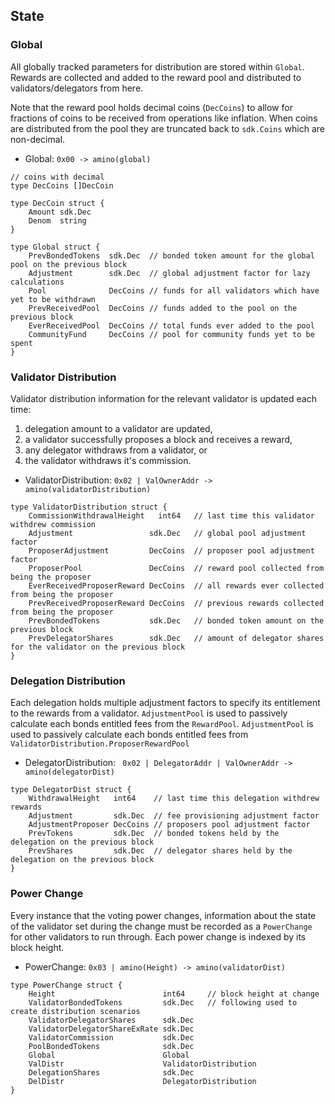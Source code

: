 ## State

### Global

All globally tracked parameters for distribution are stored within
`Global`. Rewards are collected and added to the reward pool and
distributed to validators/delegators from here. 

Note that the reward pool holds decimal coins (`DecCoins`) to allow 
for fractions of coins to be received from operations like inflation. 
When coins are distributed from the pool they are truncated back to 
`sdk.Coins` which are non-decimal. 

 - Global:  `0x00 -> amino(global)`

```golang
// coins with decimal 
type DecCoins []DecCoin

type DecCoin struct {
    Amount sdk.Dec
    Denom  string
}

type Global struct {
    PrevBondedTokens  sdk.Dec  // bonded token amount for the global pool on the previous block 
    Adjustment        sdk.Dec  // global adjustment factor for lazy calculations
    Pool              DecCoins // funds for all validators which have yet to be withdrawn
    PrevReceivedPool  DecCoins // funds added to the pool on the previous block
    EverReceivedPool  DecCoins // total funds ever added to the pool 
    CommunityFund     DecCoins // pool for community funds yet to be spent
}
```

### Validator Distribution

Validator distribution information for the relevant validator is updated each time:
 1. delegation amount to a validator are updated, 
 2. a validator successfully proposes a block and receives a reward,
 3. any delegator withdraws from a validator, or 
 4. the validator withdraws it's commission.

 - ValidatorDistribution:  `0x02 | ValOwnerAddr -> amino(validatorDistribution)`

```golang
type ValidatorDistribution struct {
    CommissionWithdrawalHeight   int64   // last time this validator withdrew commission
    Adjustment                 sdk.Dec   // global pool adjustment factor
    ProposerAdjustment         DecCoins  // proposer pool adjustment factor
    ProposerPool               DecCoins  // reward pool collected from being the proposer
    EverReceivedProposerReward DecCoins  // all rewards ever collected from being the proposer
    PrevReceivedProposerReward DecCoins  // previous rewards collected from being the proposer
    PrevBondedTokens           sdk.Dec   // bonded token amount on the previous block 
    PrevDelegatorShares        sdk.Dec   // amount of delegator shares for the validator on the previous block 
}
```

### Delegation Distribution 

Each delegation holds multiple adjustment factors to specify its entitlement to
the rewards from a validator. `AdjustmentPool` is  used to passively calculate
each bonds entitled fees from the `RewardPool`.  `AdjustmentPool` is used to
passively calculate each bonds entitled fees from
`ValidatorDistribution.ProposerRewardPool`
 
 - DelegatorDistribution: ` 0x02 | DelegatorAddr | ValOwnerAddr -> amino(delegatorDist)`

```golang
type DelegatorDist struct {
    WithdrawalHeight   int64    // last time this delegation withdrew rewards
    Adjustment         sdk.Dec  // fee provisioning adjustment factor
    AdjustmentProposer DecCoins // proposers pool adjustment factor
    PrevTokens         sdk.Dec  // bonded tokens held by the delegation on the previous block
    PrevShares         sdk.Dec  // delegator shares held by the delegation on the previous block
}
```

### Power Change

Every instance that the voting power changes, information about the state of
the validator set during the change must be recorded as a `PowerChange` for
other validators to run through. Each power change is indexed by its block
height. 

 - PowerChange: `0x03 | amino(Height) -> amino(validatorDist)`

```golang
type PowerChange struct {
    Height                        int64     // block height at change
    ValidatorBondedTokens         sdk.Dec   // following used to create distribution scenarios
    ValidatorDelegatorShares      sdk.Dec
    ValidatorDelegatorShareExRate sdk.Dec
    ValidatorCommission           sdk.Dec
    PoolBondedTokens              sdk.Dec
    Global                        Global
    ValDistr                      ValidatorDistribution
    DelegationShares              sdk.Dec
    DelDistr                      DelegatorDistribution
}
```
